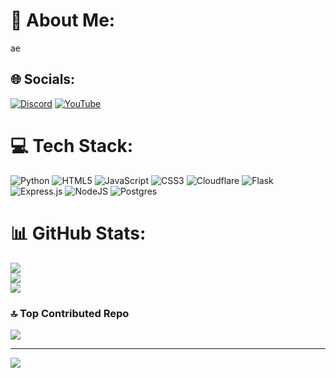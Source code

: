 # 💫 About Me:
ae


## 🌐 Socials:
[![Discord](https://img.shields.io/badge/Discord-%237289DA.svg?logo=discord&logoColor=white)](https://discord.gg/awfw) [![YouTube](https://img.shields.io/badge/YouTube-%23FF0000.svg?logo=YouTube&logoColor=white)](https://youtube.com/@fallenraven13g) 

# 💻 Tech Stack:
![Python](https://img.shields.io/badge/python-3670A0?style=for-the-badge&logo=python&logoColor=ffdd54) ![HTML5](https://img.shields.io/badge/html5-%23E34F26.svg?style=for-the-badge&logo=html5&logoColor=white) ![JavaScript](https://img.shields.io/badge/javascript-%23323330.svg?style=for-the-badge&logo=javascript&logoColor=%23F7DF1E) ![CSS3](https://img.shields.io/badge/css3-%231572B6.svg?style=for-the-badge&logo=css3&logoColor=white) ![Cloudflare](https://img.shields.io/badge/Cloudflare-F38020?style=for-the-badge&logo=Cloudflare&logoColor=white) ![Flask](https://img.shields.io/badge/flask-%23000.svg?style=for-the-badge&logo=flask&logoColor=white) ![Express.js](https://img.shields.io/badge/express.js-%23404d59.svg?style=for-the-badge&logo=express&logoColor=%2361DAFB) ![NodeJS](https://img.shields.io/badge/node.js-6DA55F?style=for-the-badge&logo=node.js&logoColor=white) ![Postgres](https://img.shields.io/badge/postgres-%23316192.svg?style=for-the-badge&logo=postgresql&logoColor=white)
# 📊 GitHub Stats:
![](https://github-readme-stats.vercel.app/api?username=Raven13111&theme=dark&hide_border=false&include_all_commits=true&count_private=false)<br/>
![](https://github-readme-streak-stats.herokuapp.com/?user=Raven13111&theme=dark&hide_border=false)<br/>
![](https://github-readme-stats.vercel.app/api/top-langs/?username=Raven13111&theme=dark&hide_border=false&include_all_commits=true&count_private=false&layout=compact)

### 🔝 Top Contributed Repo
![](https://github-contributor-stats.vercel.app/api?username=Raven13111&limit=5&theme=dark&combine_all_yearly_contributions=true)

---
[![](https://visitcount.itsvg.in/api?id=Raven13111&icon=0&color=0)](https://visitcount.itsvg.in)

<!-- Proudly created with GPRM ( https://gprm.itsvg.in ) -->